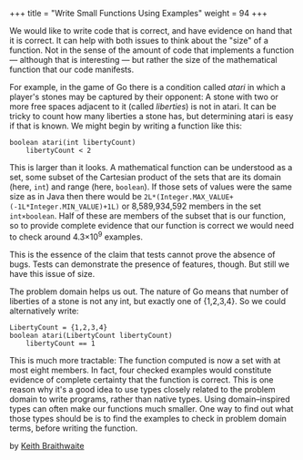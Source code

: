 +++
title = "Write Small Functions Using Examples"
weight = 94
+++

We would like to write code that is correct, and have evidence on hand that it is correct. It can help with both issues to think about the "size" of a function. Not in the sense of the amount of code that implements a function — although that is interesting — but rather the size of the mathematical function that our code manifests.

For example, in the game of Go there is a condition called *atari* in which a player's stones may be captured by their opponent: A stone with two or more free spaces adjacent to it (called *liberties*) is not in atari. It can be tricky to count how many liberties a stone has, but determining atari is easy if that is known. We might begin by writing a function like this:

```
boolean atari(int libertyCount)
    libertyCount < 2
```

This is larger than it looks. A mathematical function can be understood as a set, some subset of the Cartesian product of the sets that are its domain (here, `int`) and range (here, `boolean`). If those sets of values were the same size as in Java then there would be `2L*(Integer.MAX_VALUE+(-1L*Integer.MIN_VALUE)+1L)` or 8,589,934,592 members in the set `int×boolean`. Half of these are members of the subset that is our function, so to provide complete evidence that our function is correct we would need to check around 4.3×10<sup>9</sup> examples.

This is the essence of the claim that tests cannot prove the absence of bugs. Tests can demonstrate the presence of features, though. But still we have this issue of size.

The problem domain helps us out. The nature of Go means that number of liberties of a stone is not any int, but exactly one of {1,2,3,4}. So we could alternatively write:

```
LibertyCount = {1,2,3,4} 
boolean atari(LibertyCount libertyCount)
    libertyCount == 1
```

This is much more tractable: The function computed is now a set with at most eight members. In fact, four checked examples would constitute evidence of complete certainty that the function is correct. This is one reason why it's a good idea to use types closely related to the problem domain to write programs, rather than native types. Using domain–inspired types can often make our functions much smaller. One way to find out what those types should be is to find the examples to check in problem domain terms, before writing the function.

by [Keith Braithwaite](http://programmer.97things.oreilly.com/wiki/index.php/Keith_Braithwaite)
